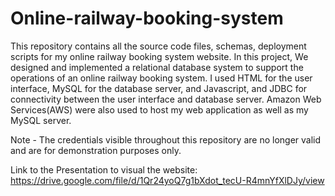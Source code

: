 # Online-railway-booking-system
This repository contains all the source code files, schemas, deployment scripts for my online railway booking system website.
In this project, We designed and implemented a relational database system to support the operations of an online railway booking system. I used HTML for the user interface, MySQL for the database server, and Javascript, and JDBC for connectivity between the user interface and database server. Amazon Web Services(AWS) were also used to host my web application as well as my MySQL server. 

Note -  The credentials visible throughout this repository are no longer valid and are for demonstration purposes only.

Link to the Presentation to visual the website: https://drive.google.com/file/d/1Qr24yoQ7g1bXdot_tecU-R4mnYfXlDJy/view
